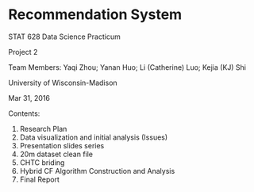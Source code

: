 # Recommendation System
 
STAT 628 Data Science Practicum

Project 2

Team Members: Yaqi Zhou; Yanan Huo; Li (Catherine) Luo; Kejia (KJ) Shi

University of Wisconsin-Madison

Mar 31, 2016

Contents:

1. Research Plan
2. Data visualization and initial analysis (Issues)
3. Presentation slides series
4. 20m dataset clean file
5. CHTC briding
6. Hybrid CF Algorithm Construction and Analysis
7. Final Report
